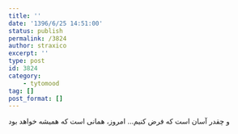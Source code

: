 ```yaml
---
title: ''
date: '1396/6/25 14:51:00'
status: publish
permalink: /3824
author: straxico
excerpt: ''
type: post
id: 3824
category:
    - tytomood
tag: []
post_format: []
---
```

و چقدر آسان است که فرض کنیم… امروز، همانی است که همیشه خواهد بود
